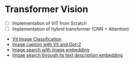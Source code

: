 # Transformer Vision
- [ ] Implementation of VIT from  Scratch
- [ ] Implementation of hybrid transformer (CNN + Attention)
- [Vit Image Classification](https://github.com/Ajax0564/TransformerVision/blob/main/Vit-Training.ipynb)
- [Image caption with Vit and Gpt-2](https://github.com/Ajax0564/TransformerVision/blob/main/image-captioning-vit-gpt2.ipynb)
- [Image search with image embedding](https://github.com/Ajax0564/TransformerVision/blob/main/vit-image-search.ipynb)
- [Imgae search through its  text description embedding](https://github.com/Ajax0564/TransformerVision/blob/main/clip-vit-debertav3.ipynb)
